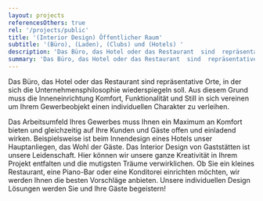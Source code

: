 ```yaml
---
layout: projects
referencesOthers: true
rel: '/projects/public'
title: '(Interior Design) Öffentlicher Raum'
subtitle: '(Büro), (Laden), (Clubs) und (Hotels) '
description: 'Das Büro, das Hotel oder das Restaurant  sind  repräsentative Orte, in der sich die Unternehmensphilosophie wiederspiegeln soll.'
summary: 'Das Büro, das Hotel oder das Restaurant  sind  repräsentative Orte, in der sich die Unternehmensphilosophie wiederspiegeln soll. Aus diesem Grund muss die Inneneinrichtung  Komfort, Funktionalität und Still in sich vereinen um Ihrem Gewerbeobjekt einen individuellen Charakter zu verleihen.'
---
```

Das Büro, das Hotel oder das Restaurant  sind  repräsentative Orte, in der sich die Unternehmensphilosophie wiederspiegeln soll. Aus diesem Grund muss die Inneneinrichtung  Komfort, Funktionalität und Still in sich vereinen um Ihrem Gewerbeobjekt einen individuellen Charakter zu verleihen.

Das Arbeitsumfeld Ihres Gewerbes muss  Ihnen ein  Maximum an Komfort bieten und gleichzeitig  auf Ihre Kunden und Gäste offen und einladend wirken.  Beispielsweise ist beim Innendesign eines Hotels unser Hauptanliegen, das Wohl der Gäste.  Das Interior Design von Gaststätten ist  unsere Leidenschaft. Hier können wir unsere ganze Kreativität in Ihrem Projekt entfalten und die mutigsten Träume verwirklichen. Ob Sie ein kleines Restaurant, eine Piano-Bar oder eine Konditorei einrichten möchten, wir werden  Ihnen die besten Vorschläge anbieten.  Unsere individuellen Design Lösungen werden Sie und Ihre Gäste begeistern!